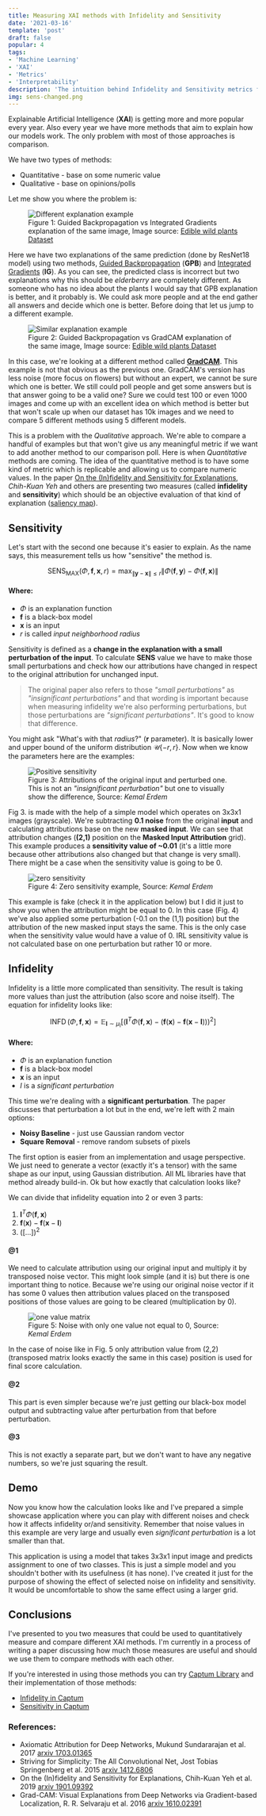 ```yaml
---
title: Measuring XAI methods with Infidelity and Sensitivity
date: '2021-03-16'
template: 'post'
draft: false
popular: 4
tags:
- 'Machine Learning'
- 'XAI'
- 'Metrics'
- 'Interpretability' 
description: 'The intuition behind Infidelity and Sensitivity metrics for XAI methods.'
img: sens-changed.png
---
```


Explainable Artificial Intelligence (__XAI__) is getting more and more popular every year. Also every year we have more methods that aim to explain how our models work. The only problem with most of those approaches is comparison.

We have two types of methods:

- Quantitative - base on some numeric value
- Qualitative - base on opinions/polls

Let me show you where the problem is:

<figure class="image">
  <img src="./gbp-ig-different.jpg" alt="Different explanation example">
  <figcaption>Figure 1: Guided Backpropagation vs Integrated Gradients explanation of the same image, Image source: <a href="https://www.kaggle.com/gverzea/edible-wild-plants" target="_blank">Edible wild plants Dataset</a></figcaption>
</figure>

Here we have two explanations of the same prediction (done by ResNet18 model) using two methods, [Guided Backpropagation][gbp] (__GPB__) and [Integrated Gradients][ig] (__IG__). As you can see, the predicted class is incorrect but two explanations why this should be _elderberry_ are completely different. As someone who has no idea about the plants I would say that GPB explanation is better, and it probably is. We could ask more people and at the end gather all answers and decide which one is better. Before doing that let us jump to a different example.

<figure class="image">
  <img src="./gbp-gradcam-similar.jpg" alt="Similar explanation example">
  <figcaption>Figure 2: Guided Backpropagation vs GradCAM explanation of the same image, Image source: <a href="https://www.kaggle.com/gverzea/edible-wild-plants" target="_blank">Edible wild plants Dataset</a></figcaption>
</figure>

In this case, we're looking at a different method called __[GradCAM][gradcam]__. This example is not that obvious as the previous one. GradCAM's version has less noise (more focus on flowers) but without an expert, we cannot be sure which one is better. We still could poll people and get some answers but is that answer going to be a valid one? Sure we could test 100 or even 1000 images and come up with an excellent idea on which method is better but that won't scale up when our dataset has 10k images and we need to compare 5 different methods using 5 different models.

This is a problem with the _Qualitative_ approach. We're able to compare a handful of examples but that won't give us any meaningful metric if we want to add another method to our comparison poll. Here is when _Quantitative_ methods are coming. The idea of the quantitative method is to have some kind of metric which is replicable and allowing us to compare numeric values. In the paper [On the (In)fidelity and Sensitivity for Explanations][infsens], _Chih-Kuan Yeh_ and others are presenting two measures (called __infidelity__ and __sensitivity__) which should be an objective evaluation of that kind of explanation ([saliency map](https://en.wikipedia.org/wiki/Saliency_map)).

## Sensitivity

Let's start with the second one because it's easier to explain. As the name says, this measurement tells us how "sensitive" the method is. 

$$
\operatorname{SENS}_{\operatorname{MAX}}(\Phi, \mathbf{f}, \mathbf{x}, r)=\max _{\|\mathbf{y}-\mathbf{x}\| \leqslant r} \| \Phi(\mathbf{f}, \mathbf{y})-\Phi(\mathbf{f}, \mathbf{x}) \|
$$

#### Where:

- $\Phi$ is an explanation function
- $\mathbf{f}$ is a black-box model
- $\mathbf{x}$ is an input
- $r$ is called _input neighborhood radius_ 

Sensitivity is defined as a __change in the explanation with a small perturbation of the input__. To calculate __SENS__ value we have to make those small perturbations and check how our attributions have changed in respect to the original attribution for unchanged input.

> The original paper also refers to those _"small perturbations"_ as _"insignificant perturbations"_ and that wording is important because when measuring infidelity we're also performing perturbations, but those perturbations are _"significant perturbations"_. It's good to know that difference.

You might ask "What's with that _radius_?" (__r__ parameter). It is basically lower and upper bound of the uniform distribution ${\mathcal  {U}}\{-r,r\}$. Now when we know the parameters here are the examples:

<figure class="image">
  <img src="./sens-changed.png" alt="Positive sensitivity">
  <figcaption>Figure 3: Attributions of the original input and perturbed one. This is not an <i>"insignificant perturbation"</i> but one to visually show the difference, Source: <i>Kemal Erdem</i></figcaption>
</figure>

Fig 3. is made with the help of a simple model which operates on 3x3x1 images (grayscale). We're subtracting __0.1 noise__ from the original __input__ and calculating attributions base on the new __masked input__. We can see that attribution changes (__(2,1)__ position on the __Masked Input Attribution__ grid). This example produces a __sensitivity value of ~0.01__ (it's a little more because other attributions also changed but that change is very small). There might be a case when the sensitivity value is going to be 0.

<figure class="image">
  <img src="./sens-unchanged.png" alt="zero sensitivity">
  <figcaption>Figure 4: Zero sensitivity example, Source: <i>Kemal Erdem</i></figcaption>
</figure>

This example is fake (check it in the application below) but I did it just to show you when the attribution might be equal to 0. In this case (Fig. 4) we've also applied some perturbation (-0.1 on the (1,1) position) but the attribution of the new masked input stays the same. This is the only case when the sensitivity value would have a value of 0. IRL sensitivity value is not calculated base on one perturbation but rather 10 or more.

## Infidelity

Infidelity is a little more complicated than sensitivity. The result is taking more values than just the attribution (also score and noise itself). The equation for infidelity looks like:

$$
\operatorname{INFD}(\Phi, \mathbf{f}, \mathbf{x})=\mathbb{E}_{\mathbf{I} \sim \mu_{\mathrm{I}}}\left[\left(\mathbf{I}^{T} \Phi(\mathbf{f}, \mathbf{x})-(\mathbf{f}(\mathbf{x})-\mathbf{f}(\mathbf{x}-\mathbf{I}))\right)^{2}\right]
$$

#### Where:

- $\Phi$ is an explanation function
- $\mathbf{f}$ is a black-box model
- $\mathbf{x}$ is an input
- $I$ is a _significant perturbation_

This time we're dealing with a __significant perturbation__. The paper discusses that perturbation a lot but in the end, we're left with 2 main options:

- __Noisy Baseline__ - just use Gaussian random vector
- __Square Removal__ - remove random subsets of pixels

The first option is easier from an implementation and usage perspective. We just need to generate a vector (exactly it's a tensor) with the same shape as our input, using Gaussian distribution. All ML libraries have that method already build-in. Ok but how exactly that calculation looks like?

We can divide that infidelity equation into 2 or even 3 parts: 

1. $\mathbf{I}^{T} \Phi(\mathbf{f}, \mathbf{x})$
1. $\mathbf{f}(\mathbf{x})-\mathbf{f}(\mathbf{x}-\mathbf{I})$
1. $([...])^2$

#### @1

We need to calculate attribution using our original input and multiply it by transposed noise vector. This might look simple (and it is) but there is one important thing to notice. Because we're using our original noise vector if it has some 0 values then attribution values placed on the transposed positions of those values are going to be cleared (multiplication by 0).

<figure class="image">
  <img src="./inf-one-value-matrix.png" alt="one value matrix">
  <figcaption>Figure 5: Noise with only one value not equal to 0, Source: <i>Kemal Erdem</i></figcaption>
</figure>

In the case of noise like in Fig. 5 only attribution value from (2,2) (transposed matrix looks exactly the same in this case) position is used for final score calculation.

#### @2

This part is even simpler because we're just getting our black-box model output and subtracting value after perturbation from that before perturbation.

#### @3

This is not exactly a separate part, but we don't want to have any negative numbers, so we're just squaring the result.

## Demo

Now you know how the calculation looks like and I've prepared a simple showcase application where you can play with different noises and check how it affects infidelity or/and sensitivity. Remember that noise values in this example are very large and usually even _significant perturbation_ is a lot smaller than that.

<div class="center-all">
    <xai-infidelity></xai-infidelity>
</div>

This application is using a model that takes 3x3x1 input image and predicts assignment to one of two classes. This is just a simple model and you shouldn't bother with its usefulness (it has none). I've created it just for the purpose of showing the effect of selected noise on infidelity and sensitivity. It would be uncomfortable to show the same effect using a larger grid.

## Conclusions

I've presented to you two measures that could be used to quantitatively measure and compare different XAI methods. I'm currently in a process of writing a paper discussing how much those measures are useful and should we use them to compare methods with each other.

If you're interested in using those methods you can try [Captum Library](https://captum.ai/) and their implementation of those methods:

- [Infidelity in Captum](https://captum.ai/api/metrics.html#infidelity)
- [Sensitivity in Captum](https://captum.ai/api/metrics.html#sensitivity)

### References:

- Axiomatic Attribution for Deep Networks, Mukund Sundararajan et al. 2017 [arxiv 1703.01365][ig]
- Striving for Simplicity: The All Convolutional Net, Jost Tobias Springenberg et al. 2015 [arxiv 1412.6806][gbp]
- On the (In)fidelity and Sensitivity for Explanations, Chih-Kuan Yeh et al. 2019 [arxiv 1901.09392][infsens]
- Grad-CAM: Visual Explanations from Deep Networks via Gradient-based Localization, R. R. Selvaraju et al. 2016 [arxiv 1610.02391][gradcam]

[ig]: https://arxiv.org/abs/1703.01365
[gbp]: https://arxiv.org/pdf/1412.6806.pdf
[infsens]: https://arxiv.org/abs/1901.09392
[gradcam]: https://arxiv.org/abs/1610.02391
